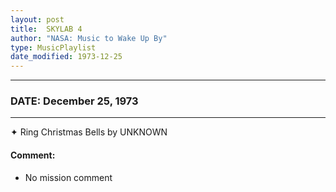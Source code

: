 ```yaml
---
layout: post
title:  SKYLAB 4
author: "NASA: Music to Wake Up By"
type: MusicPlaylist
date_modified: 1973-12-25
---
```


----
### DATE: December 25, 1973
----
✦ Ring Christmas Bells by UNKNOWN

#### Comment:
* No mission comment
